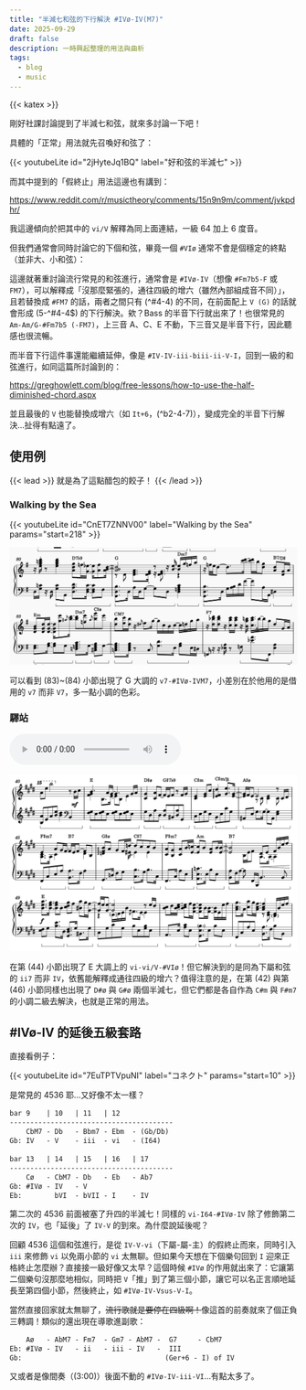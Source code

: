 ```yaml
---
title: "半減七和弦的下行解決 #IVø-IV(M7)"
date: 2025-09-29
draft: false
description: 一時興起整理的用法與曲析
tags:
  - blog
  - music
---
```


{{< katex >}}

剛好社課討論提到了半減七和弦，就來多討論一下吧！

具體的「正常」用法就先召喚好和弦了：

{{< youtubeLite id="2jHyteJq1BQ" label="好和弦的半減七" >}}

而其中提到的「假終止」用法這邊也有講到：

https://www.reddit.com/r/musictheory/comments/15n9n9m/comment/jvkpdhr/

我這邊傾向於把其中的 `vi/V` 解釋為同上面連結，一級 64 加上 6 度音。

但我們通常會同時討論它的下個和弦，畢竟一個 `#VIø` 通常不會是個穩定的終點（並非大、小和弦）：

這邊就著重討論流行常見的和弦進行，通常會是 `#IVø-IV`（想像 `#Fm7b5-F` 或 `FM7`），可以解釋成「沒那麼緊張的，通往四級的增六（雖然內部組成音不同）」，且若替換成 `#FM7` 的話，兩者之間只有 \(^\#4-4\) 的不同，在前面配上 `V (G)` 的話就會形成 \(5-^\#4-4$\) 的下行解決。欸？Bass 的半音下行就出來了！也很常見的 `Am-Am/G-#Fm7b5 (-FM7)`，上三音 A、C、E 不動，下三音又是半音下行，因此聽感也很流暢。

而半音下行這件事還能繼續延伸，像是 `#IV-IV-iii-biii-ii-V-I`，回到一級的和弦進行，如同這篇所討論到的：

https://greghowlett.com/blog/free-lessons/how-to-use-the-half-diminished-chord.aspx

並且最後的 `V` 也能替換成增六（如 `It+6`，\(^b2-4-7\)），變成完全的半音下行解決…扯得有點遠了。

## 使用例

{{< lead >}}
 就是為了這點醋包的餃子！
 {{< /lead >}}

### Walking by the Sea

{{< youtubeLite id="CnET7ZNNV00" label="Walking by the Sea" params="start=218" >}}

![Walking by the Sea 譜例](featured.png)

可以看到 \(83\)~\(84\) 小節出現了 G 大調的 `v7-#IVø-IVM7`，小差別在於他用的是借用的 `v7` 而非 `V7`，多一點小調的色彩。

### 驛站

<audio controls preload="auto">
    <source src="14.mp3">
</audio>


![驛站譜例](Pasted%20image%2020250930014638.png)

在第 \(44\) 小節出現了 E 大調上的 `vi-vi/V-#VIø`！但它解決到的是同為下屬和弦的 `ii7` 而非 `IV`，依舊能解釋成通往四級的增六？值得注意的是，在第 \(42\) 與第 \(46\) 小節同樣也出現了 `D#ø` 與 `G#ø` 兩個半減七，但它們都是各自作為 `C#m` 與 `F#m7` 的小調二級去解決，也就是正常的用法。
    
## \#IVø-IV 的延後五級套路

直接看例子：

{{< youtubeLite id="7EuTPTVpuNI" label="コネクト" params="start=10" >}}

是常見的 4536 耶…又好像不太一樣？

```
bar 9    | 10   | 11   | 12
----------------------------------------
    CbM7 - Db   - Bbm7 - Ebm  - (Gb/Db) 
Gb: IV   - V    - iii  - vi   - (I64)

bar 13   | 14   | 15   | 16   | 17 
----------------------------------------
    Cø   - CbM7 - Db   - Eb   - Ab7
Gb: #IVø - IV   - V
Eb:        bVI  - bVII - I    - IV
```

第二次的 4536 前面被塞了升四的半減七！同樣的 `vi-I64-#IVø-IV` 除了修飾第二次的 `IV`，也「延後」了 `IV-V` 的到來。為什麼說延後呢？

回顧 4536 這個和弦進行，是從 `IV-V-vi`（下屬-屬-主）的假終止而來，同時引入 `iii` 來修飾 `vi` 以免兩小節的 `vi` 太無聊。但如果今天想在下個樂句回到 `I` 迎來正格終止怎麼辦？直接接一級好像又太早？這個時候 `#IVø` 的作用就出來了：它讓第二個樂句沒那麼地相似，同時把 `V`「推」到了第三個小節，讓它可以名正言順地延長至第四個小節，然後終止，如 `#IVø-IV-Vsus-V-I`。

當然直接回家就太無聊了，<strike>流行歌就是要停在四級啊！</strike>像這首的前奏就來了個正負三轉調！類似的還出現在導歌進副歌：

```
    Aø   - AbM7 - Fm7  - Gm7 - AbM7 -  G7     - CbM7
Eb: #IVø - IV   - ii   - iii - IV   -  III
Gb:                                   (Ger+6 - I) of IV
```

又或者是像間奏（\(3:00\)）後面不動的 `#IVø-IV-iii-VI`…有點太多了。
